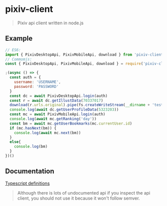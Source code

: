 # pixiv-client

> Pixiv api client written in node.js

## Example

```js
// ES6:
import { PixivDesktopApi, PixivMobileApi, download } from 'pixiv-client'
// Commomjs:
const { PixivDesktopApi, PixivMobileApi, download } = require('pixiv-client')

;(async () => {
  const auth = {
    username: 'USERNAME',
    password: 'PASSWORD'
  }
  const dc = await PixivDesktopApi.login(auth)
  const r = await dc.getIllustData(70337017)
  download(r.urls.original).pipe(fs.createWriteStream(__dirname + 'test.png')) // or `await download(r.urls.original, __dirname + 'test.png')`
  console.log(await dc.getUserProfileData(5323203))
  const mc = await PixivMobileApi.login(auth)
  console.log(await mc.getRanking('day'))
  const bm = await mc.getUserBookmarks(mc.currentUser.id)
  if (mc.hasNext(bm)) {
    console.log(await mc.next(bm))
  }
  else{
    console.log(bm)
  }
})()
```

## Documentation

[Typescript definitions](./types)

> Although there is lots of undocumented api if you inspect the api client, you should not use it because it won't follow semver.
